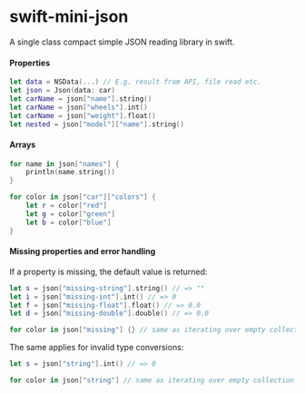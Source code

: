 swift-mini-json
===============

A single class compact simple JSON reading library in swift. 

#### Properties

```swift
let data = NSData(...) // E.g. result from API, file read etc.
let json = Json(data: car)
let carName = json["name"].string()
let carName = json["wheels"].int()
let carName = json["weight"].float()
let nested = json["model"]["name"].string()
```

#### Arrays

```swift
for name in json["names"] {
    println(name.string()) 
}
```
```swift
for color in json["car"]["colors"] {
    let r = color["red"]
    let g = color["green"]
    let b = color["blue"]
}
```

#### Missing properties and error handling
If a property is missing, the default value is returned:

```swift
let s = json["missing-string"].string() // => ""
let i = json["missing-int"].int() // => 0
let f = json["missing-float"].float() // => 0.0
let d = json["missing-double"].double() // => 0.0
```
```swift
for color in json["missing"] {} // same as iterating over empty collection
```

The same applies for invalid type conversions:
```swift
let s = json["string"].int() // => 0
```
```swift
for color in json["string"] // same as iterating over empty collection
```

